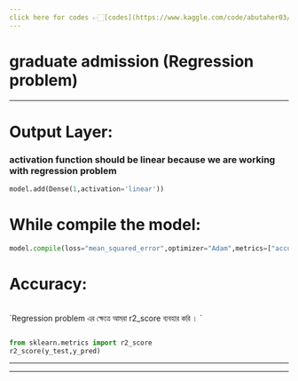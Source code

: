 ```yaml
---
click here for codes 👉🏻[codes](https://www.kaggle.com/code/abutaher03/graduate-admission-2-prediction-using-ann)
---
```


# graduate admission (Regression problem)

---


# Output Layer:
### activation function should be linear because we are working with regression problem

```python
model.add(Dense(1,activation='linear'))
```


# While compile the model:

```python
model.compile(loss="mean_squared_error",optimizer="Adam",metrics=["accuracy"])
```


# Accuracy:

<br>
`Regression problem  এর ক্ষেত্রে আমরা r2_score  ব্যবহার করি । `                              
<br>                        


```python

from sklearn.metrics import r2_score
r2_score(y_test,y_pred)

```

---
---
